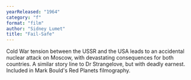 ```yaml
---
yearReleased: "1964"
category: "f"
format: "film"
author: "Sidney Lumet"
title: "Fail-Safe"
---
```

Cold War tension between the USSR and the USA leads to an  accidental nuclear attack on Moscow, with devastating consequences for both  countries. A similar story line to Dr  Strangelove, but with deadly earnest.
 
Included in Mark Bould's  Red Planets filmography.
 